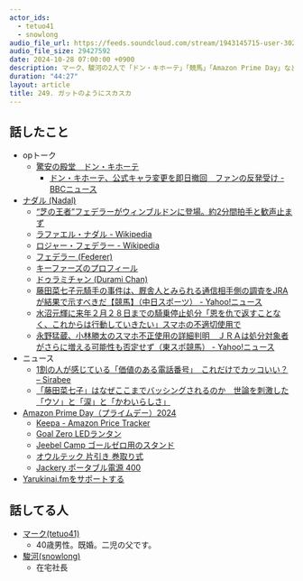 ```yaml
---
actor_ids:
  - tetuo41
  - snowlong
audio_file_url: https://feeds.soundcloud.com/stream/1943145715-user-302747142-yarukinai-249-2024-10-28.mp3
audio_file_size: 29427592
date: 2024-10-28 07:00:00 +0900
description: マーク、駿河の2人で「ドン・キホーテ」「競馬」「Amazon Prime Day」などについて話しました。
duration: "44:27"
layout: article
title: 249. ガットのようにスカスカ
---
```


## 話したこと
- opトーク
  - [驚安の殿堂　ドン・キホーテ](https://www.donki.com/)
    - [ドン・キホーテ、公式キャラ変更を即日撤回　ファンの反発受け - BBCニュース](https://www.bbc.com/japanese/64048362)
- [ナダル (Nadal)](https://db.netkeiba.com/horse/000a016e99/)
  - [“芝の王者”フェデラーがウィンブルドンに登場。約2分間拍手と歓声止まず](https://tennisclassic.jp/article/detail/5722)
  - [ラファエル・ナダル - Wikipedia](https://ja.wikipedia.org/wiki/%E3%83%A9%E3%83%95%E3%82%A1%E3%82%A8%E3%83%AB%E3%83%BB%E3%83%8A%E3%83%80%E3%83%AB)
  - [ロジャー・フェデラー - Wikipedia](https://ja.wikipedia.org/wiki/%E3%83%AD%E3%82%B8%E3%83%A3%E3%83%BC%E3%83%BB%E3%83%95%E3%82%A7%E3%83%87%E3%83%A9%E3%83%BC)
  - [フェデラー (Federer) ](https://db.netkeiba.com/horse/2022103211/)
  - [キーファーズのプロフィール](https://db.netkeiba.com/owner/002803/)
  - [ドゥラミチャン (Durami Chan)](https://db.netkeiba.com/horse/2020105948/)
  - [藤田菜七子元騎手の事件は、厩舎人とみられる通信相手側の調査をJRAが結果で示すべきだ【競馬】（中日スポーツ） - Yahoo!ニュース](https://news.yahoo.co.jp/articles/e30e5ee68af58f2f6406ed8003890dbb324428f0)
  - [水沼元輝に来年２月２８日までの騎乗停止処分「恩を仇で返すことなく、これからは行動していきたい」スマホの不適切使用で](https://tospo-keiba.jp/breaking_news/47099)
  - [永野猛蔵、小林勝太のスマホ不正使用の詳細判明　ＪＲＡは処分対象者がさらに増える可能性も否定せず（東スポ競馬） - Yahoo!ニュース](https://news.yahoo.co.jp/articles/02dae72bd24f75db87ce82d05e8387ddae9a94a6)
- ニュース
  - [1割の人が感じている「価値のある電話番号」　これだけでカッコいい？ – Sirabee](https://sirabee.com/2022/01/07/20162748735/)
  - [「藤田菜七子」はなぜここまでバッシングされるのか　世論を刺激した「ウソ」と「涙」と「かわいらしさ」 ](https://dot.asahi.com/articles/-/237784?page=1)
- [Amazon Prime Day（プライムデー）2024](https://www.amazon.co.jp/primeday)
  - [Keepa - Amazon Price Tracker](https://keepa.com/#!)
  - [Goal Zero LEDランタン](https://amzn.to/4e2pW7h)
  - [Jeebel Camp ゴールゼロ用のスタンド](https://amzn.to/3NYxU6V)
  - [オウルテック 片引き 巻取り式](https://amzn.to/40exujR)
  - [Jackery ポータブル電源 400](https://amzn.to/3YkuTlP)
- [Yarukinai.fmをサポートする](https://note.com/tetuo41/circle)

## 話してる人
- [マーク(tetuo41)](https://twitter.com/tetuo41)
  - 40歳男性。既婚。二児の父です。
- [駿河(snowlong)](https://twitter.com/_snowlong)
  - 在宅社長
